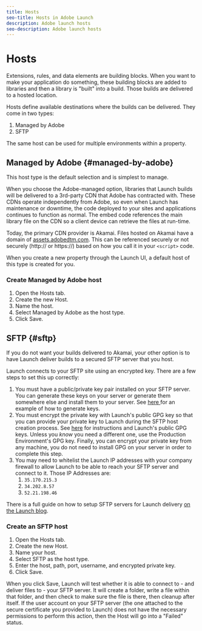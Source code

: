 ```yaml
---
title: Hosts
seo-title: Hosts in Adobe Launch
description: Adobe launch hosts
seo-description: Adobe launch hosts
---
```


# Hosts

Extensions, rules, and data elements are building blocks. When you want to make your application do something, these building blocks are added to libraries and then a library is "built" into a build. Those builds are delivered to a hosted location.

Hosts define available destinations where the builds can be delivered. They come in two types:

1. Managed by Adobe
1. SFTP

The same host can be used for multiple environments within a property.

## Managed by Adobe {#managed-by-adobe}

This host type is the default selection and is simplest to manage.

When you choose the Adobe-managed option, libraries that Launch builds will be delivered to a 3rd-party CDN that Adobe has contracted with. These CDNs operate independently from Adobe, so even when Launch has maintenance or downtime, the code deployed to your sites and applications continues to function as normal. The embed code references the main library file on the CDN so a client device can retrieve the files at run-time.

Today, the primary CDN provider is Akamai. Files hosted on Akamai have a domain of [assets.adobedtm.com](https://assets.adobedtm.com). This can be referenced securely or not securely \(http:// or https://\) based on how you call it in your `<script>` code.

When you create a new property through the Launch UI, a default host of this type is created for you.

### Create Managed by Adobe host

1. Open the Hosts tab.
1. Create the new Host.
1. Name the host.
1. Select Managed by Adobe as the host type.
1. Click Save.

## SFTP {#sftp}

If you do not want your builds delivered to Akamai, your other option is to have Launch deliver builds to a secured SFTP server that you host.

Launch connects to your SFTP site using an encrypted key. There are a few steps to set this up correctly:

1. You must have a public/private key pair installed on your SFTP server.  You can generate these keys on your server or generate them somewhere else and install them to your server.  See [here ](https://help.github.com/articles/generating-a-new-ssh-key-and-adding-it-to-the-ssh-agent/#generating-a-new-ssh-key)for an example of how to generate keys.
1. You must encrypt the private key with Launch's public GPG key so that you can provide your private key to Launch during the SFTP host creation process.  See [here](https://developer.adobelaunch.com/api/guides/encrypting_values/) for instructions and Launch's public GPG keys.  Unless you _know_ you need a different one, use the Production Environment's GPG key.  Finally, you can encrypt your private key from any  machine, you do not need to install GPG on your server in order to complete this step.
1. You may need to whitelist the Launch IP addresses with your company firewall to allow Launch to be able to reach your SFTP server and connect to it.  Those IP Addresses are:
   1. `35.170.215.3`
   2. `34.202.8.57`
   3. `52.21.198.46`

There is a full guide on how to setup SFTP servers for Launch delivery [on the Launch blog](https://medium.com/launch-by-adobe/configuring-an-sftp-server-for-use-with-adobe-launch-bc626027e5a6).

### Create an SFTP host

1. Open the Hosts tab.
1. Create the new Host.
1. Name your host.
1. Select SFTP as the host type.
1. Enter the host, path, port, username, and encrypted private key.
1. Click Save.

When you click Save, Launch will test whether it is able to connect to - and deliver files to - your SFTP server. It will create a folder, write a file within that folder, and then check to make sure the file is there, then cleanup after itself. If the user account on your SFTP server \(the one attached to the secure certificate you provided to Launch\) does not have the necessary permissions to perform this action, then the Host will go into a "Failed" status.
